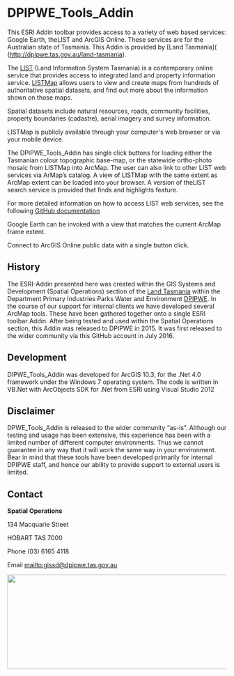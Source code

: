 DPIPWE\_Tools\_Addin
====================

This ESRI Addin toolbar provides access to a variety of web based services: Google Earth, theLIST and ArcGIS Online. These services are for the Australian state of Tasmania. This Addin is provided by [Land Tasmania]( (http://dpipwe.tas.gov.au/land-tasmania).

The [LIST](http://dpipwe.tas.gov.au/land-tasmania/the-list) (Land Information System Tasmania)  is a contemporary online service that provides access to integrated land and property information service. [LISTMap](http://dpipwe.tas.gov.au/land-tasmania/the-list/listmap) allows users to view and create maps from hundreds of authoritative spatial datasets, and find out more about the information shown on those maps.

Spatial datasets include natural resources, roads, community facilities, property boundaries (cadastre), aerial imagery and survey information.

LISTMap is publicly available through your computer's web browser or via your mobile device.

The DPIPWE\_Tools\_Addin has single click buttons for loading either the Tasmanian colour topographic base-map, or the statewide ortho-photo mosaic from LISTMap into ArcMap. The user can also link to other LIST web services via ArMap’s catalog. A view of LISTMap with the same extent as ArcMap extent can be loaded into your browser. A version of theLIST search service is provided that finds and highlights feature.

For more detailed information on how to access LIST web services, see the following [GitHub documentation](https://github.com/DPIPWE/list-spatial-web-service-examples/blob/master/Documentation/LIST_Spatial_Web_Services_User_Guide.pdf)

Google Earth can be invoked with a view that matches the current ArcMap frame extent.

Connect to ArcGIS Online public data with a single button click.

History
-------

The ESRI-Addin presented here was created within the GIS Systems and Development (Spatial Operations) section of the [Land Tasmania](http://dpipwe.tas.gov.au/land-tasmania) within the Department Primary Industries Parks Water and Environment [DPIPWE](http://dpipwe.tas.gov.au/). In the course of our support for internal clients we have developed several ArcMap tools. These have been gathered together onto a single ESRI toolbar Addin. After being tested and used within the Spatial Operations section, this Addin was released to DPIPWE in 2015. It was first released to the wider community via this GitHub account in July 2016.

Development 
------------

DIPWE\_Tools\_Addin was developed for ArcGIS 10.3, for the .Net 4.0 framework under the Windows 7 operating system. The code is written in VB.Net with ArcObjects SDK for .Net from ESRI using Visual Studio 2012

Disclaimer
----------

DPWE\_Tools\_Addin is released to the wider community “as-is”. Although our testing and usage has been extensive, this experience has been with a limited number of different computer environments. Thus we cannot guarantee in any way that it will work the same way in your environment. Bear in mind that these tools have been developed primarily for internal DPIPWE staff, and hence our ability to provide support to external users is limited.

Contact
-------

**Spatial Operations**

134 Macquarie Street

HOBART TAS 7000

Phone (03) 6165 4118

Email [mailto:gissd@dpipwe.tas.gov.au](mailto:gissd@dpipwe.tas.gov.au)

<img src="/media/Tas_Gov_logo.jpeg" width="601" height="217" />
